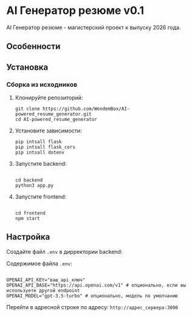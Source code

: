 # AI Генератор резюме v0.1
 AI Генератор резюме - магистерский проект к выпуску 2026 года.


## Особенности

## Установка
### Сборка из исходников

1. Клонируйте репозиторий:
   ```
   git clone https://github.com/WendemBox/AI-powered_resume_generator.git
   cd AI-powered_resume_generator
   ``` 

2. Установите зависимости:
   ```
   pip intsall flask
   pip intsall flask_cors
   pip intsall dotenv
   ```   

3. Запустите backend:
   ```
   
   cd backend
   python3 app.py
   ```

4. Запустите frontend:
   ```

   cd frontend 
   npm start
   ```

## Настройка

Создайте файл `.env` в дирректории backend:

Содержимое файла `.env`:

```

OPENAI_API_KEY="ваш_api_ключ"
OPENAI_API_BASE="https://api.openai.com/v1" # опционально, если вы используете другой endpoint
OPENAI_MODEL="gpt-3.5-turbo" # опционально, модель по умолчанию
```

Перейти в адресной строке по адресу: ```http://адрес_сервера:3000```
